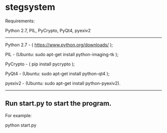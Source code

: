 # stegsystem

Requirements:  

Python 2.7, PIL, PyCrypto, PyQt4, pyexiv2

--------------------------------------------------------
Python 2.7 - ( https://www.python.org/downloads/ );

PIL  - (Ubuntu: sudo apt-get install python-imaging-tk );

PyCrypto  -  ( pip install pycrypto );

PyQt4    - (Ubuntu: sudo apt-get install python-qt4 );

pyexiv2  -  (Ubuntu: sudo apt-get install python-pyexiv2).

--------------------------------------------------------



Run start.py to start the program.
----------------------------------

For example:

python start.py

